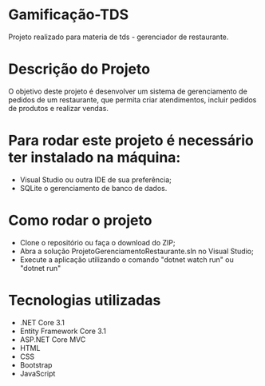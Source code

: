 # Gamificação-TDS

Projeto realizado para materia de tds - gerenciador de restaurante. 

# Descrição do Projeto

O objetivo deste projeto é desenvolver um sistema de gerenciamento de pedidos de um restaurante, que permita criar atendimentos, incluir pedidos de produtos e realizar vendas.


# Para rodar este projeto é necessário ter instalado na máquina:

- Visual Studio ou outra IDE de sua preferência;
- SQLite o gerenciamento de banco de dados.

# Como rodar o projeto

- Clone o repositório ou faça o download do ZIP;
- Abra a solução ProjetoGerenciamentoRestaurante.sln no Visual Studio;
- Execute a aplicação utilizando o comando "dotnet watch run" ou "dotnet run"

# Tecnologias utilizadas

- .NET Core 3.1
- Entity Framework Core 3.1
- ASP.NET Core MVC
- HTML
- CSS
- Bootstrap
- JavaScript
